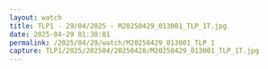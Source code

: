 ```yaml
---
layout: watch
title: TLP1 - 29/04/2025 - M20250429_013001_TLP_1T.jpg
date: 2025-04-29 01:30:01
permalink: /2025/04/29/watch/M20250429_013001_TLP_1
capture: TLP1/2025/202504/20250428/M20250429_013001_TLP_1T.jpg
---
```

